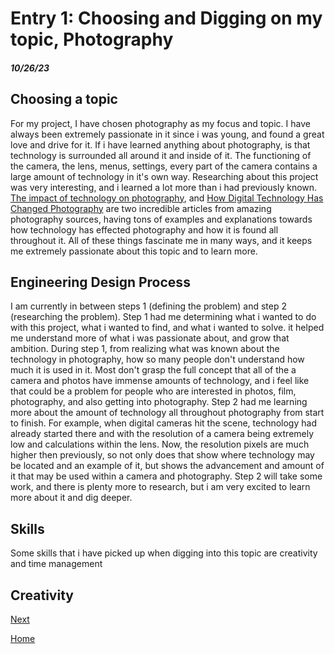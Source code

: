 # Entry 1: Choosing and Digging on my topic, Photography
##### 10/26/23

## Choosing a topic

For my project, I have chosen photography as my focus and topic.  I have always been extremely passionate in it since i was young, and found a great love and drive for it.  If i have learned anything about photography, is that technology is surrounded all around it and inside of it.  The functioning of the camera, the lens, menus, settings, every part of the camera contains a large amount of technology in it's own way.  Researching about this project was very interesting, and i learned a lot more than i had previously known. [The impact of technology on photography](https://blog.adobe.com/en/publish/2021/12/01/the-impact-of-technology-on-photography), and [How Digital Technology Has Changed Photography](https://www.dijifi.com/blog/how-digital-technology-has-changed-photography) are two incredible articles from amazing photography sources, having tons of examples and explanations towards how technology has effected photography and how it is found all throughout it.  All of these things fascinate me in many ways, and it keeps me extremely passionate about this topic and to learn more.

## Engineering Design Process

I am currently in between steps 1 (defining the problem) and step 2 (researching the problem).  Step 1 had me determining what i wanted to do with this project, what i wanted to find, and what i wanted to solve.  it helped me understand more of what i was passionate about, and grow that ambition.  During step 1, from realizing what was known about the technology in photography, how so many people don't understand how much it is used in it.  Most don't grasp the full concept that all of the a camera and photos have immense amounts of technology, and i feel like that could be a problem for people who are interested in photos, film, photography, and also getting into photography.  Step 2 had me learning more about the amount of technology all throughout photography from start to finish.  For example, when digital cameras hit the scene, technology had already started there and with the resolution of a camera being extremely low and calculations within the lens.  Now, the resolution pixels are much higher then previously, so not only does that show where technology may be located and an example of it, but shows the advancement and amount of it that may be used within a camera and photography.  Step 2 will take some work, and there is plenty more to research, but i am very excited to learn more about it and dig deeper.

## Skills

Some skills that i have picked up when digging into this topic are creativity and time management

## Creativity




 
[Next](entry02.md)

[Home](../README.md)
